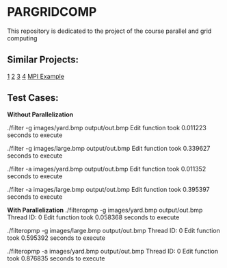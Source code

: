 # PARGRIDCOMP
This repository is dedicated to the project of the course parallel and grid computing

## Similar Projects: 
[1](https://github.com/szkocot/Laplacian-image-filtering-with-OpenMP-and-MPI-hybrid)
[2](https://github.com/angegonzalez/PC-Image-Filtering)
[3](https://github.com/a-gavriel/OpenMPI-filter/blob/master/src/main.c)
[4](https://github.com/hsouri/OpenMP-Filter)
[MPI Example](https://github.com/BogdanMarghescu/Image-Filtering-using-MPI/blob/main/image_filtering.c)


## Test Cases:


**Without Parallelization**

./filter -g images/yard.bmp output/out.bmp
Edit function took 0.011223 seconds to execute 

./filter -g images/large.bmp output/out.bmp
Edit function took 0.339627 seconds to execute 

./filter -a images/yard.bmp output/out.bmp
Edit function took 0.011352 seconds to execute 

./filter -a images/large.bmp output/out.bmp
Edit function took 0.395397 seconds to execute

**With Parallelization**
./filteropmp -g images/yard.bmp output/out.bmp
Thread ID: 0
Edit function took 0.058368 seconds to execute 

./filteropmp -g images/large.bmp output/out.bmp
Thread ID: 0
Edit function took 0.595392 seconds to execute 

./filteropmp -a images/yard.bmp output/out.bmp
Thread ID: 0
Edit function took 0.876835 seconds to execute 
